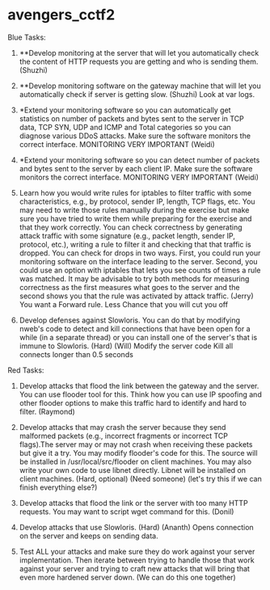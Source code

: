 avengers_cctf2
==============

Blue Tasks:

1. **Develop monitoring at the server that will let you automatically check the content of HTTP requests you are getting and who is sending them. (Shuzhi)

2. **Develop monitoring software on the gateway machine that will let you automatically check if server is getting slow. (Shuzhi)
    Look at var logs.

3. *Extend your monitoring software so you can automatically get statistics on number of packets and bytes sent to the server in TCP data, TCP SYN, UDP and ICMP and Total categories so you can diagnose various DDoS attacks. Make sure the software monitors the correct interface. MONITORING VERY IMPORTANT (Weidi)

4. *Extend your monitoring software so you can detect number of packets and bytes sent to the server by each client IP. Make sure the software monitors the correct interface. MONITORING VERY IMPORTANT (Weidi)

5. Learn how you would write rules for iptables to filter traffic with some characteristics, e.g., by protocol, sender IP, length, TCP flags, etc. You may need to write those rules manually during the exercise but make sure you have tried to write them while preparing for the exercise and that they work correctly. You can check correctness by generating attack traffic with some signature (e.g., packet length, sender IP, protocol, etc.), writing a rule to filter it and checking that that traffic is dropped. You can check for drops in two ways. First, you could run your monitoring software on the interface leading to the server. Second, you could use an option with iptables that lets you see counts of times a rule was matched. It may be advisable to try both methods for measuring correctness as the first measures what goes to the server and the second shows you that the rule was activated by attack traffic. (Jerry)
    You want a Forward rule. Less Chance that you will cut you off

6. Develop defenses against Slowloris. You can do that by modifying nweb's code to detect and kill connections that have been open for a while (in a separate thread) or you can install one of the server's that is immune to Slowloris. (Hard) (Will)
    Modify the server code
    Kill all connects longer than 0.5 seconds

Red Tasks:

1. Develop attacks that flood the link between the gateway and the server. You can use flooder tool for this. Think how you can use IP spoofing and other flooder options to make this traffic hard to identify and hard to filter. (Raymond)

2. Develop attacks that may crash the server because they send malformed packets (e.g., incorrect fragments or incorrect TCP flags).The server may or may not crash when receiving these packets but give it a try. You may modify flooder's code for this. The source will be installed in /usr/local/src/flooder on client machines. You may also write your own code to use libnet directly. Libnet will be installed on client machines. (Hard, optional) (Need someone) (let's try this if we can finish everything else?)

3. Develop attacks that flood the link or the server with too many HTTP requests. You may want to script wget command for this. (Donil)

4. Develop attacks that use Slowloris. (Hard) (Ananth)
    Opens connection on the server and keeps on sending data. 

5. Test ALL your attacks and make sure they do work against your server implementation. Then iterate between trying to handle those that work against your server and trying to craft new attacks that will bring that even more hardened server down. (We can do this one together)

